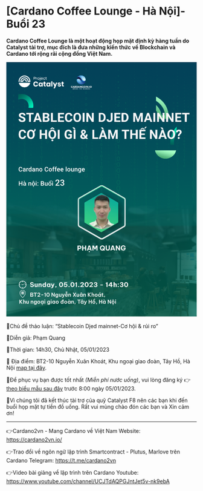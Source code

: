 [Cardano Coffee Lounge - Hà Nội]-Buổi 23
=======================================

**Cardano Coffee Lounge là một hoạt động họp mặt định kỳ hàng tuần do Catalyst tài trợ, mục đích là đưa những kiến thức về Blockchain và Cardano tới rộng rãi cộng đồng Việt Nam.**

![](img/B23-HN.png)

📣Chủ đề thảo luận: “Stablecoin Djed mainnet-Cơ hội & rủi ro”

📣Diễn giả: Phạm Quang

📣Thời gian: 14h30, Chủ Nhật, 05/01/2023

📣 Địa điểm:  BT2-10 Nguyễn Xuân Khoát, Khu ngoại giao đoàn, Tây Hồ, Hà Nội [map tại đây](https://maps.app.goo.gl/6QRmmYxo4XzCQ3aZ7).

📣Để phục vụ bạn được tốt nhất *(Miễn phí nước uống)*, vui lòng đăng ký 👉  [theo biểu mẫu sau đây](https://forms.gle/efnSWqbFaH6R7m7f6) trước 8:00 ngày 05/01/2023.

📣Vì chúng tôi đã kết thúc tài trợ của quỹ Catalyst F8 nên các bạn khi đến buổi họp mặt tự tiền đồ uống. Rất vui mùng chào đón các bạn và Xin cảm ơn!

-------------------

👉Cardano2vn - Mang Cardano về Việt 
Nam Website: https://cardano2vn.io/ 

👉Trao đổi về ngôn ngữ lập trình Smartcontract - Plutus, Marlove trên Cardano
Telegram: https://t.me/cardano2vn 

👉Video bài giảng về lập trình trên Cardano
Youtube: https://www.youtube.com/channel/UCJTdAQPGJntJet5v-nk9ebA 
